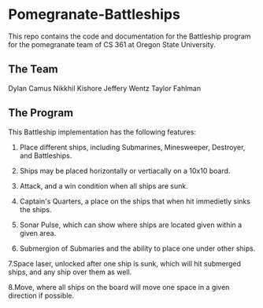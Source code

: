 Pomegranate-Battleships
=======================

This repo contains the code and documentation for the Battleship program for the pomegranate team of CS 361 at Oregon State University. 

The Team
--------
Dylan Camus
Nikkhil Kishore
Jeffery Wentz
Taylor Fahlman

The Program
-----------

This Battleship implementation has the following features:

  1. Place different ships, including Submarines, Minesweeper, Destroyer, and Battleships.
  
  2. Ships may be placed horizontally or vertiacally on a 10x10 board.
  
  3. Attack, and a win condition when all ships are sunk.
  
  4. Captain's Quarters, a place on the ships that when hit immedietly sinks the ships.
  
  5. Sonar Pulse, which can show where ships are located given within a given area.

  6. Submergion of Submaries and the ability to place one under other ships.

  7.Space laser, unlocked after one ship is sunk, which will hit submerged ships, and any ship over them as well.
  
  8.Move, where all ships on the board will move one space in a given direction if possible. 
  
  

